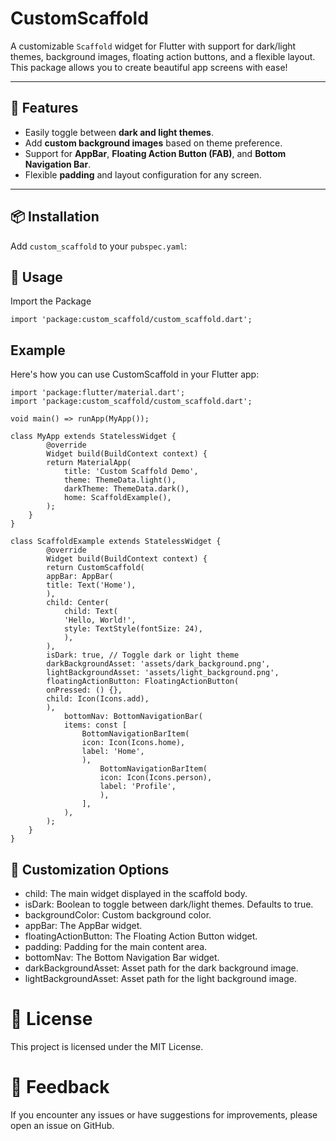 # CustomScaffold

A customizable `Scaffold` widget for Flutter with support for dark/light themes, background images, floating action buttons, and a flexible layout. This package allows you to create beautiful app screens with ease!

---

## 🌟 Features

- Easily toggle between **dark and light themes**.
- Add **custom background images** based on theme preference.
- Support for **AppBar**, **Floating Action Button (FAB)**, and **Bottom Navigation Bar**.
- Flexible **padding** and layout configuration for any screen.

---

## 📦 Installation

Add `custom_scaffold` to your `pubspec.yaml`:

## 🚀 Usage
Import the Package

    import 'package:custom_scaffold/custom_scaffold.dart';

##  Example
Here's how you can use CustomScaffold in your Flutter app:

    import 'package:flutter/material.dart';
    import 'package:custom_scaffold/custom_scaffold.dart';

    void main() => runApp(MyApp());

    class MyApp extends StatelessWidget {
            @override
            Widget build(BuildContext context) {
            return MaterialApp(
                title: 'Custom Scaffold Demo',
                theme: ThemeData.light(),
                darkTheme: ThemeData.dark(),
                home: ScaffoldExample(),
            );
        }
    }

    class ScaffoldExample extends StatelessWidget {
            @override
            Widget build(BuildContext context) {
            return CustomScaffold(
            appBar: AppBar(
            title: Text('Home'),
            ),
            child: Center(
                child: Text(
                'Hello, World!',
                style: TextStyle(fontSize: 24),
                ),
            ),
            isDark: true, // Toggle dark or light theme
            darkBackgroundAsset: 'assets/dark_background.png',
            lightBackgroundAsset: 'assets/light_background.png',
            floatingActionButton: FloatingActionButton(
            onPressed: () {},
            child: Icon(Icons.add),
            ),
                bottomNav: BottomNavigationBar(
                items: const [
                    BottomNavigationBarItem(
                    icon: Icon(Icons.home),
                    label: 'Home',
                    ),
                        BottomNavigationBarItem(
                        icon: Icon(Icons.person),
                        label: 'Profile',
                        ),
                    ],
                ),
            );
        }
    }


## 🎨 Customization Options
* child: The main widget displayed in the scaffold body.
* isDark: Boolean to toggle between dark/light themes. Defaults to true.
* backgroundColor: Custom background color.
* appBar: The AppBar widget.
* floatingActionButton: The Floating Action Button widget.
* padding: Padding for the main content area.
* bottomNav: The Bottom Navigation Bar widget.
* darkBackgroundAsset: Asset path for the dark background image.
* lightBackgroundAsset: Asset path for the light background image.


# 📝 License
This project is licensed under the MIT License.

# 💬 Feedback
If you encounter any issues or have suggestions for improvements, please open an issue on GitHub.

